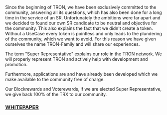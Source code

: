 Since the beginning of TRON, we have been exclusively committed to the community, answering all its questions, which has also been done for a long time in the service of an SR.
Unfortunately the ambitions were far apart and we decided to found our own SR candidate to be neutral and objective for the community. This also explains the fact that we didn't create a token. Without a UseCase every token is pointless and only leads to the plundering of the community, which we want to avoid. For this reason we have given ourselves the name TRON-Family and will share our experiences.

The term "Super Representative" explains our role in the TRON network. We will properly represent TRON and actively help with development and promotion.

Furthermore, applications are and have already been developed which we make available to the community free of charge.

Our Blockrewards and Voterewards, if we are elected Super Representative, we give back 100% of the TRX to our community.

### [WHITEPAPER](https://github.com/tronfamily/tronsr-template/blob/master/whitepaper_v1.pdf)
